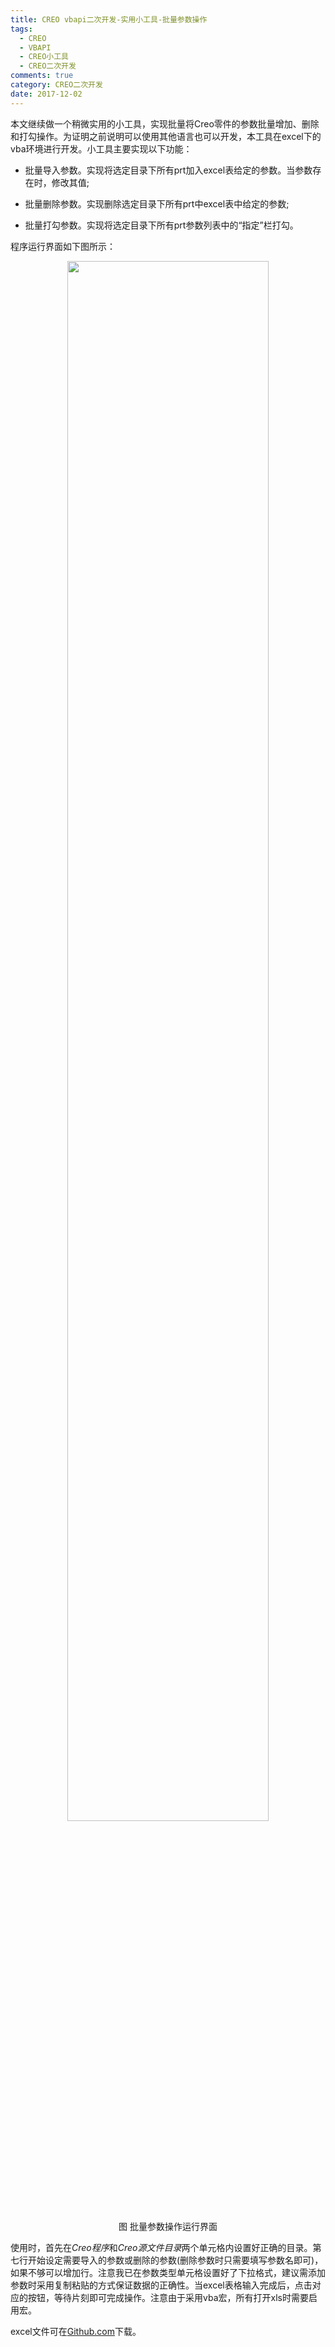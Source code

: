 ```yaml
---
title: CREO vbapi二次开发-实用小工具-批量参数操作
tags:
  - CREO
  - VBAPI
  - CREO小工具
  - CREO二次开发
comments: true
category: CREO二次开发
date: 2017-12-02
---
```


本文继续做一个稍微实用的小工具，实现批量将Creo零件的参数批量增加、删除和打勾操作。为证明之前说明可以使用其他语言也可以开发，本工具在excel下的vba环境进行开发。小工具主要实现以下功能：

+ 批量导入参数。实现将选定目录下所有prt加入excel表给定的参数。当参数存在时，修改其值;

+ 批量删除参数。实现删除选定目录下所有prt中excel表中给定的参数;

+ 批量打勾参数。实现将选定目录下所有prt参数列表中的“指定”栏打勾。

程序运行界面如下图所示：

<div align="center">
    <img src="/img/proe/CreoParamTool.png" style="width:80%" align="center"/>
    <p>图 批量参数操作运行界面</p>
</div>

使用时，首先在*Creo程序*和*Creo源文件目录*两个单元格内设置好正确的目录。第七行开始设定需要导入的参数或删除的参数(删除参数时只需要填写参数名即可)，如果不够可以增加行。注意我已在参数类型单元格设置好了下拉格式，建议需添加参数时采用复制粘贴的方式保证数据的正确性。当excel表格输入完成后，点击对应的按钮，等待片刻即可完成操作。注意由于采用vba宏，所有打开xls时需要启用宏。  

excel文件可在<a href="https://github.com/slacker-HD/creo_vbapi" target="_blank">Github.com</a>下载。
